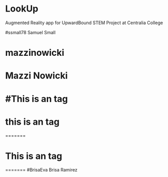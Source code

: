 # LookUp
Augmented Reality app for UpwardBound STEM Project at Centralia College

#ssmall78
Samuel Small
# mazzinowicki
Mazzi Nowicki
=======

#This is an <martensonjaden> tag
=======

# this is an <Danielrivera45> tag 
=======

# This is an <Jamison11> tag
=======
#BrisaEva
Brisa Ramirez



